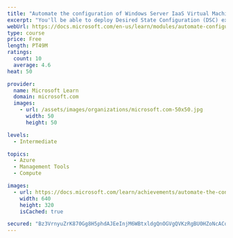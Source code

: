 ```yaml
---
title: "Automate the configuration of Windows Server IaaS Virtual Machines"
excerpt: "You'll be able to deploy Desired State Configuration (DSC) extensions, implement those extensions to remediate noncompliant servers, and use custom script extension."
webUrl: https://docs.microsoft.com/en-us/learn/modules/automate-configuration-of-windows-server-iaas-virtual-machines/
type: course
price: Free
length: PT49M
ratings:
  count: 10
  average: 4.6
heat: 50

provider:
  name: Microsoft Learn
  domain: microsoft.com
  images:
    - url: /assets/images/organizations/microsoft.com-50x50.jpg
      width: 50
      height: 50

levels:
  - Intermediate

topics:
  - Azure
  - Management Tools
  - Compute

images:
  - url: https://docs.microsoft.com/learn/achievements/automate-the-configuration-of-windows-server-iaaa-vms-social.png
    width: 640
    height: 320
    isCached: true

secured: "Bz3VrnyuZrK870Gg8H5phdAJEeInjM6WBtxldgQnOGVgQVKzRgBU0HZoNcACq5MeduZBZCi7/q0H4WWbkemuBaQS8Ggcq6pVMeZdJxZx+6uNxHtPOvTWXv3CBvNzihqYUCue7hj5FhNzP1UI8MTKWon3XmsVISwWcE9cw3rF1r2l9dm904G1t1oSkLpk/GDKU5VNjs1G2ejDkqIbv/IxmL8UK+WK30rsfV/lUWWHePuDYhhKtCRUfNAnrmWfPQ8sXiumYgOtYX+5rYmqI2l8xcH2HBS7/lfOdmm6WnC1C5iTrl8oJUyIWIcyhyBpcNsRVA/TybnnKxKuZnh4EjW2+q6t7HCsYSGzRdGeD71Xgw8s0/yo2g4M3zgfK1FQaIllN2ZVzp455qkgxLxk9WLNc/86JWfdDoNaE27nBjahfWI=;6RlY06GMRFxDRh7eO/Tqwg=="
---
```


